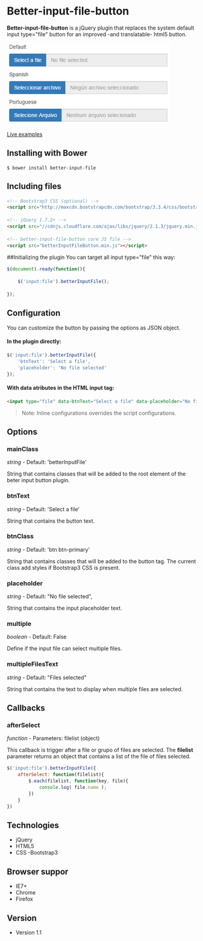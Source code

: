 # Better-input-file-button


**Better-input-file-button** is a jQuery plugin that replaces the system default input type="file" button for an improved -and translatable- html5 button.

![Preview](https://raw.githubusercontent.com/Lukas238/better-input-file/master/resources/preview.jpg)



[Live examples](http://jsfiddle.net/Lukas238/YwNa4/embedded/result,js,html/) 

## Installing with Bower
```script
$ bower install better-input-file
```



## Including files
```html
<!-- Bootstrap3 CSS (optional) -->
<script src="http://maxcdn.bootstrapcdn.com/bootstrap/3.3.4/css/bootstrap.min.css"></script>

<!-- jQuery 1.7.2+ -->
<script src="//cdnjs.cloudflare.com/ajax/libs/jquery/2.1.3/jquery.min.js"></script>

<!-- better-input-file-button core JS file -->
<script src="betterInputFileButton.min.js"></script>
```

##Initializing the plugin
You can target all input type="file" this way:

```js
$(document).ready(function(){
    
	$('input:file').betterInputFile();
	
});
```	

## Configuration
You can customize the button by passing the options as JSON object.

#### In the plugin directly:
```js
$('input:file').betterInputFile({
    'btnText': 'Select a file',
	'placeholder': 'No file selected'
});
```
#### With **data** atributes in the HTML input tag:
```html
<input type="file" data-btnText="Select a file" data-placeholder="No file selected" />
```

>Note: Inline configurations overrides the script configurations.


## Options

### mainClass
_string_ - Default: 'betterInputFile'

String that contains classes that will be added to the root element of the beter input button plugin.

### btnText
_string_ - Default: 'Select a file'

String that contains the button text.

### btnClass
_string_ - Default: 'btn btn-primary'

String that contains classes that will be added to the button tag. The current class add styles if Bootstrap3 CSS is present.

### placeholder
_string_ - Default: "No file selected",

String that contains the input placeholder text.	

### multiple
_boolean_ - Default: False

Define if the input file can select multiple files.

### multipleFilesText
_string_ - Default: "Files selected"

String that contains the text to display when multiple files are selected.


## Callbacks

### afterSelect
_function_ - Parameters: filelist (object)

This callback is trigger after a file or grupo of files are selected.
The **filelist** parameter returns an object that contains a list of the file of files selected.

```js
$('input:file').betterInputFile({
    afterSelect: function(filelist){
        $.each(filelist, function(key, file){
            console.log( file.name );
        })
    }
})
```


## Technologies
- jQuery
- HTML5
- CSS
-Bootstrap3


## Browser suppor
- IE7+
- Chrome
- Firefox


## Version 
* Version 1.1
